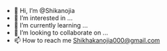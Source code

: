 - 👋 Hi, I’m @Shikanojia
- 👀 I’m interested in ...
- 🌱 I’m currently learning ...
- 💞️ I’m looking to collaborate on ...
- 📫 How to reach me Shikhakanojia000@gmail.com

<!---
Shikanojia/Shikanojia is a ✨ special ✨ repository because its `README.md` (this file) appears on your GitHub profile.
You can click the Preview link to take a look at your changes.
--->
